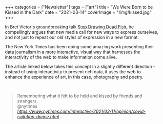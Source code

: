 +++
categories = ["Newsletter"]
tags = ["art"]
title= "We Were Born to be Kissed in the Dark"
date = "2021-03-14"
coverImage = "/img/kissed.jpg"
+++

In Bret Victor's groundbreaking talk <a href="https://vimeo.com/64895205" target="_blank">Stop Drawing Dead Fish</a>, he compellingly argues that new media call for new ways to express ourselves, and not just to repeat our old styles of expression in a new format.

<!--more-->

The New York Times has been doing some amazing work presenting their data journalism in a more interactive, visual way that harnesses the interactivity of the web to make information come alive. 

The article linked below takes this concept in a slightly different direction - instead of using interactivity to present rich data, it uses the web to enhance the experience of art, in this case, photography and poetry.

<br>

<blockquote class="quoteback" darkmode="" data-title="Opinion%20%7C%20We%20Longed%20for%20Parties" data-author="@nytimes" cite="https://www.nytimes.com/interactive/2021/03/11/opinion/covid-isolation-dance.html">
Remembering what it felt to be held and kissed by friends and strangers.
<footer>@nytimes<cite> <a href="https://www.nytimes.com/interactive/2021/03/11/opinion/covid-isolation-dance.html">https://www.nytimes.com/interactive/2021/03/11/opinion/covid-isolation-dance.html</a></cite></footer>
</blockquote><script note="" src="https://cdn.jsdelivr.net/gh/Blogger-Peer-Review/quotebacks@1/quoteback.js"></script>
